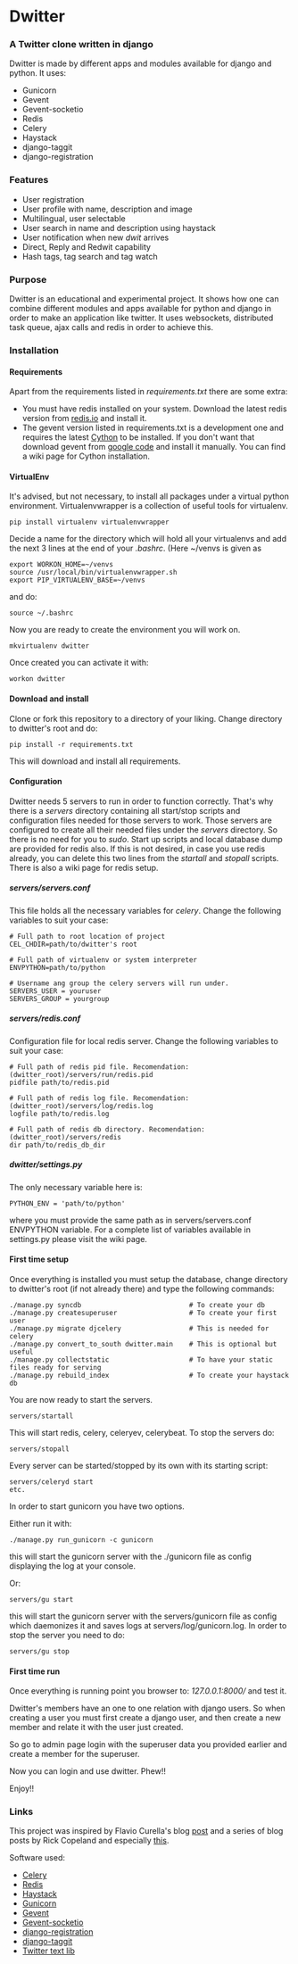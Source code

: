 # Dwitter
### A Twitter clone written in django

Dwitter is made by different apps and modules available for django and python. It uses:

* Gunicorn
* Gevent
* Gevent-socketio
* Redis
* Celery
* Haystack
* django-taggit
* django-registration

### Features

* User registration
* User profile with name, description and image
* Multilingual, user selectable
* User search in name and description using haystack
* User notification when new _dwit_ arrives
* Direct, Reply and Redwit capability
* Hash tags, tag search and tag watch

### Purpose

Dwitter is an educational and experimental project. It shows how one can combine different modules and apps available for python and django in order to make an application like twitter. It uses websockets, distributed task queue, ajax calls and redis in order to achieve this.

### Installation

#### Requirements

Apart from the requirements listed in _requirements.txt_ there are some extra:
* You must have redis installed on your system. Download the latest redis version from [redis.io](http://redis.io) and install it.
* The gevent version listed in requirements.txt is a development one and requires the latest [Cython](http://pypi.python.org/pypi/Cython/) to be installed. If you don't want that download gevent from [google code](http://code.google.com/p/gevent/downloads/list) and install it manually. You can find a wiki page for Cython installation.

#### VirtualEnv

It's advised, but not necessary, to install all packages under a virtual python environment. Virtualenvwrapper is a collection of useful tools for virtualenv.

    pip install virtualenv virtualenvwrapper

Decide a name for the directory which will hold all your virtualenvs and add the next 3 lines at the end of your _.bashrc_. (Here ~/venvs is given as 

    export WORKON_HOME=~/venvs
    source /usr/local/bin/virtualenvwrapper.sh
    export PIP_VIRTUALENV_BASE=~/venvs
    
and do:

    source ~/.bashrc
    
Now you are ready to create the environment you will work on.

    mkvirtualenv dwitter
    
Once created you can activate it with:

    workon dwitter
    
#### Download and install

Clone or fork this repository to a directory of your liking. Change directory to dwitter's root and do:

    pip install -r requirements.txt
    
This will download and install all requirements.

#### Configuration

Dwitter needs 5 servers to run in order to function correctly. That's why there is a _servers_ directory containing all start/stop scripts and configuration files needed for those servers to work.
Those servers are configured to create all their needed files under the _servers_ directory. So there is no need for you to _sudo_. Start up scripts and local database dump are provided for redis also.
If this is not desired, in case you use redis already, you can delete this two lines from the _startall_ and _stopall_ scripts. There is also a wiki page for redis setup.

##### servers/servers.conf

This file holds all the necessary variables for _celery_. Change the following variables to suit your case:

    # Full path to root location of project
    CEL_CHDIR=path/to/dwitter's root
    
    # Full path of virtualenv or system interpreter
    ENVPYTHON=path/to/python
    
    # Username ang group the celery servers will run under.
    SERVERS_USER = youruser
    SERVERS_GROUP = yourgroup

##### servers/redis.conf

Configuration file for local redis server. Change the following variables to suit your case:

    # Full path of redis pid file. Recomendation: (dwitter_root)/servers/run/redis.pid
    pidfile path/to/redis.pid
    
    # Full path of redis log file. Recomendation: (dwitter_root)/servers/log/redis.log
    logfile path/to/redis.log
    
    # Full path of redis db directory. Recomendation: (dwitter_root)/servers/redis
    dir path/to/redis_db_dir

##### dwitter/settings.py

The only necessary variable here is:

    PYTHON_ENV = 'path/to/python'

where you must provide the same path as in servers/servers.conf ENVPYTHON variable. For a complete list of variables available in settings.py please visit the wiki page.

#### First time setup

Once everything is installed you must setup the database, change directory to dwitter's root (if not already there) and type the following commands:

    ./manage.py syncdb                           # To create your db
    ./manage.py createsuperuser                  # To create your first user
    ./manage.py migrate djcelery                 # This is needed for celery
    ./manage.py convert_to_south dwitter.main    # This is optional but useful
    ./manage.py collectstatic                    # To have your static files ready for serving
    ./manage.py rebuild_index                    # To create your haystack db

You are now ready to start the servers.

    servers/startall

This will start redis, celery, celeryev, celerybeat. To stop the servers do:

    servers/stopall

Every server can be started/stopped by its own with its starting script:

    servers/celeryd start
    etc.

In order to start gunicorn you have two options.

Either run it with:

    ./manage.py run_gunicorn -c gunicorn

this will start the gunicorn server with the ./gunicorn file as config displaying the log at your console.

Or:

    servers/gu start

this will start the gunicorn server with the servers/gunicorn file as config which daemonizes it and saves logs at servers/log/gunicorn.log. In order to stop the server you need to do:

    servers/gu stop

#### First time run

Once everything is running point you browser to: *127.0.0.1:8000/* and test it.

Dwitter's members have an one to one relation with django users. So when creating a user you must first create a django user, and then create a new member and relate it with the user just created.

So go to admin page login with the superuser data you provided earlier and create a member for the superuser.

Now you can login and use dwitter. Phew!!

Enjoy!!

### Links

This project was inspired by Flavio Curella's blog [post](http://curella.org/blog/2012/jul/17/django-push-using-server-sent-events-and-websocket/) and a series of blog posts by Rick Copeland and especially [this](http://blog.pythonisito.com/2012/07/realtime-web-chat-with-socketio-and.html).

Software used:

* [Celery](http://celeryproject.org)
* [Redis](http://redis.io)
* [Haystack](http://haystacksearch.org)
* [Gunicorn](http://gunicorn.org)
* [Gevent](https://bitbucket.org/denis/gevent)
* [Gevent-socketio](http://bitbucket.org/denis/gevent)
* [django-registration](https://bitbucket.org/ubernostrum/django-registration)
* [django-taggit](https://github.com/alex/django-taggit)
* [Twitter text lib](https://github.com/twitter/twitter-text-js)



